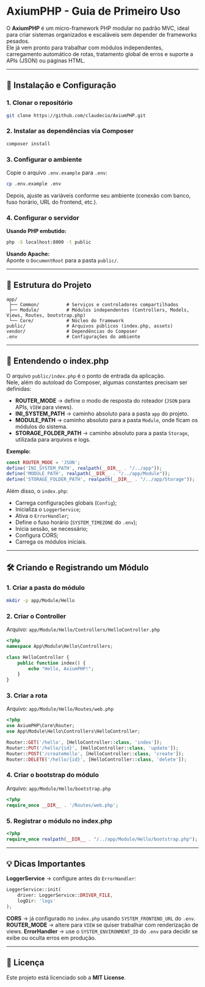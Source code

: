 # AxiumPHP - Guia de Primeiro Uso

O **AxiumPHP** é um micro-framework PHP modular no padrão MVC, ideal para criar sistemas organizados e escaláveis sem depender de frameworks pesados.  
Ele já vem pronto para trabalhar com módulos independentes, carregamento automático de rotas, tratamento global de erros e suporte a APIs (JSON) ou páginas HTML.

---

## 🚀 Instalação e Configuração

### 1. Clonar o repositório
```bash
git clone https://github.com/claudecio/AxiumPHP.git
```

### 2. Instalar as dependências via Composer
```bash
composer install
```

### 3. Configurar o ambiente
Copie o arquivo `.env.example` para `.env`:
```bash
cp .env.example .env
```
Depois, ajuste as variáveis conforme seu ambiente (conexão com banco, fuso horário, URL do frontend, etc.).

### 4. Configurar o servidor
**Usando PHP embutido:**
```bash
php -S localhost:8000 -t public
```

**Usando Apache:**  
Aponte o `DocumentRoot` para a pasta `public/`.

---

## 📂 Estrutura do Projeto
```
app/
 ├── Common/          # Serviços e controladores compartilhados
 ├── Module/          # Módulos independentes (Controllers, Models, Views, Routes, bootstrap.php)
 └── Core/            # Núcleo do framework
public/               # Arquivos públicos (index.php, assets)
vendor/               # Dependências do Composer
.env                  # Configurações do ambiente
```

---

## 📌 Entendendo o index.php
O arquivo `public/index.php` é o ponto de entrada da aplicação.  
Nele, além do autoload do Composer, algumas constantes precisam ser definidas:

- **ROUTER_MODE** → define o modo de resposta do roteador (`JSON` para APIs, `VIEW` para views).
- **INI_SYSTEM_PATH** → caminho absoluto para a pasta `app` do projeto.
- **MODULE_PATH** → caminho absoluto para a pasta `Module`, onde ficam os módulos do sistema.
- **STORAGE_FOLDER_PATH** → caminho absoluto para a pasta `Storage`, utilizada para arquivos e logs.

**Exemplo:**
```php
const ROUTER_MODE = 'JSON';
define('INI_SYSTEM_PATH', realpath(__DIR__ . "/../app"));
define('MODULE_PATH', realpath(__DIR__ . "/../app/Module"));
define('STORAGE_FOLDER_PATH', realpath(__DIR__ . "/../app/Storage"));
```

Além disso, o `index.php`:
- Carrega configurações globais (`Config`);
- Inicializa o `LoggerService`;
- Ativa o `ErrorHandler`;
- Define o fuso horário (`SYSTEM_TIMEZONE` do `.env`);
- Inicia sessão, se necessário;
- Configura CORS;
- Carrega os módulos iniciais.

---

## 🛠 Criando e Registrando um Módulo

### 1. Criar a pasta do módulo
```bash
mkdir -p app/Module/Hello
```

### 2. Criar o Controller  
Arquivo: `app/Module/Hello/Controllers/HelloController.php`
```php
<?php
namespace App\Module\Hello\Controllers;

class HelloController {
	public function index() {
		echo "Hello, AxiumPHP!";
	}
}
```

### 3. Criar a rota  
Arquivo: `app/Module/Hello/Routes/web.php`
```php
<?php
use AxiumPHP\Core\Router;
use App\Module\Hello\Controllers\HelloController;

Router::GET('/hello', [HelloController::class, 'index']);
Router::PUT('/hello/{id}', [HelloController::class, 'update']);
Router::POST('/createHello', [HelloController::class, 'create']);
Router::DELETE('/hello/{id}', [HelloController::class, 'delete']);
```

### 4. Criar o bootstrap do módulo  
Arquivo: `app/Module/Hello/bootstrap.php`
```php
<?php
require_once __DIR__ . '/Routes/web.php';
```

### 5. Registrar o módulo no index.php
```php
<?php
require_once realpath(__DIR__ . "/../app/Module/Hello/bootstrap.php");
```

---

## 💡 Dicas Importantes

**LoggerService** → configure antes do `ErrorHandler`:
```php
LoggerService::init(
    driver: LoggerService::DRIVER_FILE,
    logDir: 'logs'
);
```

**CORS** → já configurado no `index.php` usando `SYSTEM_FRONTEND_URL` do `.env`.
**ROUTER_MODE** → altere para `VIEW` se quiser trabalhar com renderização de views.
**ErrorHandler** → use o `SYSTEM_ENVIRONMENT_ID` do `.env` para decidir se exibe ou oculta erros em produção.

---

## 📜 Licença
Este projeto está licenciado sob a **MIT License**.
